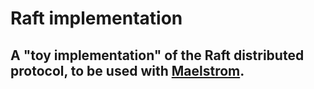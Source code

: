 # Raft implementation
## A "toy implementation" of the Raft distributed protocol, to be used with [Maelstrom](https://github.com/jepsen-io/maelstrom).
